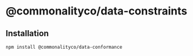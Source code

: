 # @commonalityco/data-constraints

## Installation

```sh
npm install @commonalityco/data-conformance
```
